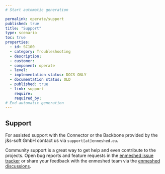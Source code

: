 ```yaml
---
# Start automatic generation

permalink: operate/support
published: true
title: "Support"
type: scenario
toc: true
properties:
  - id: SC100
  - category: Troubleshooting
  - description:
  - customer:
  - component: operate
  - level:
  - implementation status: DOCS ONLY
  - documentation status: OLD
  - published: true
  - link: support
    require:
    required_by:
# End automatic generation
---
```


## Support

For assisted support with the Connector or the Backbone provided by the j&s-soft GmbH contact us via `support[at]enmeshed.eu`.

Community support is a great way to get help and even contribute to the projects. Open bug reports and feature requests in the [enmeshed issue tracker](https://github.com/nmshd/feedback/issues) or share your feedback with the enmeshed team via the [enmeshed discussions](https://github.com/nmshd/feedback/discussions).
